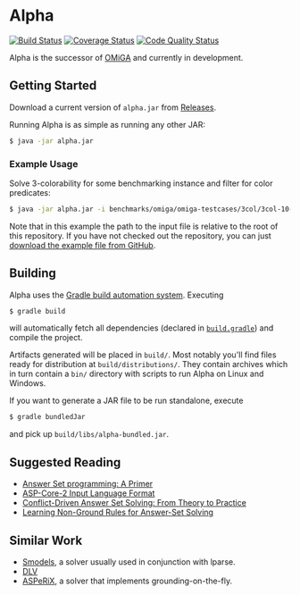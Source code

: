 # Alpha

[![Build Status](https://travis-ci.org/alpha-asp/Alpha.svg?branch=master)](https://travis-ci.org/alpha-asp/Alpha)
[![Coverage Status](https://coveralls.io/repos/github/alpha-asp/Alpha/badge.svg?branch=ci)](https://coveralls.io/github/alpha-asp/Alpha?branch=ci)
[![Code Quality Status](https://codebeat.co/badges/10b609be-9774-42a1-b7fe-2bb64382744d)](https://codebeat.co/projects/github-com-alpha-asp-alpha-master)

Alpha is the successor of [OMiGA](http://www.kr.tuwien.ac.at/research/systems/omiga/) and currently in development.

## Getting Started

Download a current version of `alpha.jar` from [Releases](https://github.com/AntoniusW/Alpha/releases).

Running Alpha is as simple as running any other JAR:

```bash
$ java -jar alpha.jar
```

### Example Usage

Solve 3-colorability for some benchmarking instance and filter for color predicates:

```bash
$ java -jar alpha.jar -i benchmarks/omiga/omiga-testcases/3col/3col-10-18.txt -fblue -fred -fgreen
```

Note that in this example the path to the input file is relative to the root of this repository. If you have not checked out the repository, you can just [download the example file from GitHub](/benchmarks/omiga/omiga-testcases/3col/3col-10-18.txt).

## Building

Alpha uses the [Gradle build automation system](https://gradle.org). Executing

```bash
$ gradle build
```

will automatically fetch all dependencies (declared in [`build.gradle`](build.gradle)) and compile the project.

Artifacts generated will be placed in `build/`. Most notably you'll find files ready for distribution at
`build/distributions/`. They contain archives which in turn contain a `bin/` directory with scripts to run Alpha on Linux
and Windows.

If you want to generate a JAR file to be run standalone, execute

```bash
$ gradle bundledJar
```

and pick up `build/libs/alpha-bundled.jar`.

## Suggested Reading

 * [Answer Set programming: A Primer](http://www.kr.tuwien.ac.at/staff/tkren/pub/2009/rw2009-asp.pdf)
 * [ASP-Core-2 Input Language Format](https://www.mat.unical.it/aspcomp2013/files/ASP-CORE-2.01c.pdf)
 * [Conflict-Driven Answer Set Solving: From Theory to Practice](http://www.cs.uni-potsdam.de/wv/pdfformat/gekasc12c.pdf)
 * [Learning Non-Ground Rules for Answer-Set Solving](http://kr.irlab.org/sites/10.56.35.200.gttv13/files/gttv13.pdf#page=31)

## Similar Work

 * [Smodels](http://www.tcs.hut.fi/Software/smodels/), a solver usually used in conjunction with lparse.
 * [DLV](http://www.dlvsystem.com/dlv/)
 * [ASPeRiX](http://www.info.univ-angers.fr/pub/claire/asperix/), a solver that implements grounding-on-the-fly.
